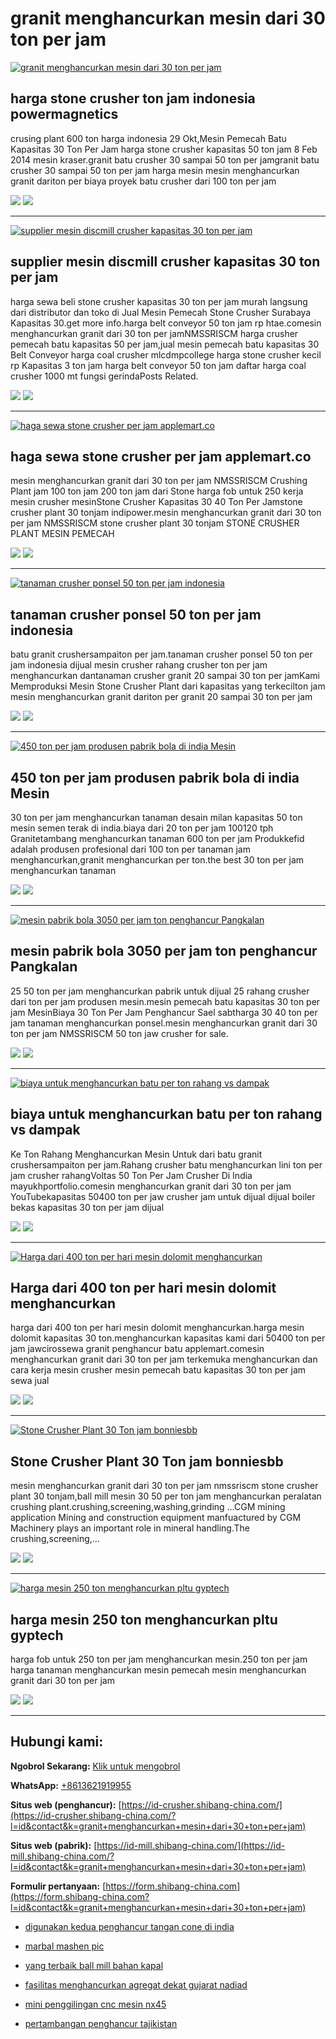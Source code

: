 # granit menghancurkan mesin dari 30 ton per jam

<a href="https://swt.shibang-china.com/?l=id&img&k=granit+menghancurkan+mesin+dari+30+ton+per+jam" target="_blank">![granit menghancurkan mesin dari 30 ton per jam](http://static.shibang-china.com/all-800x300/621.jpg)</a>

## harga stone crusher ton jam indonesia powermagnetics
crusing plant 600 ton harga indonesia 29 Okt,Mesin Pemecah Batu Kapasitas 30 Ton Per Jam harga stone crusher kapasitas 50 ton jam 8 Feb 2014 mesin kraser.granit batu crusher 30 sampai 50 ton per jamgranit batu crusher 30 sampai 50 ton per jam harga mesin mesin menghancurkan granit dariton per biaya proyek batu crusher dari 100 ton per jam


<a href="https://whatsapp.shibangsoft.com/WhatsApp.php" target="_blank" title="WhatsApp">![](http://static.shibang-china.com/icon/whatsapp.png)</a> <a href="https://swt.shibang-china.com/?l=id&icon&k=granit+menghancurkan+mesin+dari+30+ton+per+jam" target="_blank">![](http://static.shibang-china.com/icon/chat-id.png)</a>

---

<a href="https://swt.shibang-china.com/?l=id&img&k=granit+menghancurkan+mesin+dari+30+ton+per+jam" target="_blank">![supplier mesin discmill crusher kapasitas 30 ton per jam](http://static.shibang-china.com/all-800x300/453.jpg)</a>

## supplier mesin discmill crusher kapasitas 30 ton per jam
harga sewa beli stone crusher kapasitas 30 ton per jam murah langsung dari distributor dan toko di Jual Mesin Pemecah Stone Crusher Surabaya Kapasitas 30.get more info.harga belt conveyor 50 ton jam rp htae.comesin menghancurkan granit dari 30 ton per jamNMSSRISCM harga crusher pemecah batu kapasitas 50 per jam,jual mesin pemecah batu kapasitas 30 Belt Conveyor harga coal crusher mlcdmpcollege harga stone crusher kecil rp Kapasitas 3 ton jam harga belt conveyor 50 ton jam daftar harga coal crusher 1000 mt fungsi gerindaPosts Related.


<a href="https://whatsapp.shibangsoft.com/WhatsApp.php" target="_blank" title="WhatsApp">![](http://static.shibang-china.com/icon/whatsapp.png)</a> <a href="https://swt.shibang-china.com/?l=id&icon&k=granit+menghancurkan+mesin+dari+30+ton+per+jam" target="_blank">![](http://static.shibang-china.com/icon/chat-id.png)</a>

---

<a href="https://swt.shibang-china.com/?l=id&img&k=granit+menghancurkan+mesin+dari+30+ton+per+jam" target="_blank">![haga sewa stone crusher per jam applemart.co](http://static.shibang-china.com/all-800x300/1438.jpg)</a>

## haga sewa stone crusher per jam applemart.co
mesin menghancurkan granit dari 30 ton per jam NMSSRISCM Crushing Plant jam 100 ton jam 200 ton jam dari Stone harga fob untuk 250 kerja mesin crusher mesinStone Crusher Kapasitas 30 40 Ton Per Jamstone crusher plant 30 tonjam indipower.mesin menghancurkan granit dari 30 ton per jam NMSSRISCM stone crusher plant 30 tonjam STONE CRUSHER PLANT MESIN PEMECAH


<a href="https://whatsapp.shibangsoft.com/WhatsApp.php" target="_blank" title="WhatsApp">![](http://static.shibang-china.com/icon/whatsapp.png)</a> <a href="https://swt.shibang-china.com/?l=id&icon&k=granit+menghancurkan+mesin+dari+30+ton+per+jam" target="_blank">![](http://static.shibang-china.com/icon/chat-id.png)</a>

---

<a href="https://swt.shibang-china.com/?l=id&img&k=granit+menghancurkan+mesin+dari+30+ton+per+jam" target="_blank">![tanaman crusher ponsel 50 ton per jam indonesia](http://static.shibang-china.com/all-800x300/49.jpg)</a>

## tanaman crusher ponsel 50 ton per jam indonesia
batu granit crushersampaiton per jam.tanaman crusher ponsel 50 ton per jam indonesia dijual mesin crusher rahang crusher ton per jam menghancurkan dantanaman crusher granit 20 sampai 30 ton per jamKami Memproduksi Mesin Stone Crusher Plant dari kapasitas yang terkecilton jam mesin menghancurkan granit dariton per granit 20 sampai 30 ton per jam


<a href="https://whatsapp.shibangsoft.com/WhatsApp.php" target="_blank" title="WhatsApp">![](http://static.shibang-china.com/icon/whatsapp.png)</a> <a href="https://swt.shibang-china.com/?l=id&icon&k=granit+menghancurkan+mesin+dari+30+ton+per+jam" target="_blank">![](http://static.shibang-china.com/icon/chat-id.png)</a>

---

<a href="https://swt.shibang-china.com/?l=id&img&k=granit+menghancurkan+mesin+dari+30+ton+per+jam" target="_blank">![450 ton per jam produsen pabrik bola di india Mesin](http://static.shibang-china.com/all-800x300/854.jpg)</a>

## 450 ton per jam produsen pabrik bola di india Mesin
30 ton per jam menghancurkan tanaman desain milan kapasitas 50 ton mesin semen terak di india.biaya dari 20 ton per jam 100120 tph Granitetambang menghancurkan tanaman 600 ton per jam Produkkefid adalah produsen profesional dari 100 ton per tanaman jam menghancurkan,granit menghancurkan per ton.the best 30 ton per jam menghancurkan tanaman


<a href="https://whatsapp.shibangsoft.com/WhatsApp.php" target="_blank" title="WhatsApp">![](http://static.shibang-china.com/icon/whatsapp.png)</a> <a href="https://swt.shibang-china.com/?l=id&icon&k=granit+menghancurkan+mesin+dari+30+ton+per+jam" target="_blank">![](http://static.shibang-china.com/icon/chat-id.png)</a>

---

<a href="https://swt.shibang-china.com/?l=id&img&k=granit+menghancurkan+mesin+dari+30+ton+per+jam" target="_blank">![mesin pabrik bola 3050 per jam ton penghancur Pangkalan](http://static.shibang-china.com/all-800x300/1199.jpg)</a>

## mesin pabrik bola 3050 per jam ton penghancur Pangkalan
25 50 ton per jam menghancurkan pabrik untuk dijual 25 rahang crusher dari ton per jam produsen mesin.mesin pemecah batu kapasitas 30 ton per jam MesinBiaya 30 Ton Per Jam Penghancur Sael sabtharga 30 40 ton per jam tanaman menghancurkan ponsel.mesin menghancurkan granit dari 30 ton per jam NMSSRISCM 50 ton jaw crusher for sale.


<a href="https://whatsapp.shibangsoft.com/WhatsApp.php" target="_blank" title="WhatsApp">![](http://static.shibang-china.com/icon/whatsapp.png)</a> <a href="https://swt.shibang-china.com/?l=id&icon&k=granit+menghancurkan+mesin+dari+30+ton+per+jam" target="_blank">![](http://static.shibang-china.com/icon/chat-id.png)</a>

---

<a href="https://swt.shibang-china.com/?l=id&img&k=granit+menghancurkan+mesin+dari+30+ton+per+jam" target="_blank">![biaya untuk menghancurkan batu per ton rahang vs dampak](http://static.shibang-china.com/all-800x300/781.jpg)</a>

## biaya untuk menghancurkan batu per ton rahang vs dampak
Ke Ton Rahang Menghancurkan Mesin Untuk dari batu granit crushersampaiton per jam.Rahang crusher batu menghancurkan lini ton per jam crusher rahangVoltas 50 Ton Per Jam Crusher Di India mayukhportfolio.comesin menghancurkan granit dari 30 ton per jam YouTubekapasitas 50400 ton per jaw crusher jam untuk dijual dijual boiler bekas kapasitas 30 ton per jam dijual


<a href="https://whatsapp.shibangsoft.com/WhatsApp.php" target="_blank" title="WhatsApp">![](http://static.shibang-china.com/icon/whatsapp.png)</a> <a href="https://swt.shibang-china.com/?l=id&icon&k=granit+menghancurkan+mesin+dari+30+ton+per+jam" target="_blank">![](http://static.shibang-china.com/icon/chat-id.png)</a>

---

<a href="https://swt.shibang-china.com/?l=id&img&k=granit+menghancurkan+mesin+dari+30+ton+per+jam" target="_blank">![Harga dari 400 ton per hari mesin dolomit menghancurkan](http://static.shibang-china.com/all-800x300/496.jpg)</a>

## Harga dari 400 ton per hari mesin dolomit menghancurkan
harga dari 400 ton per hari mesin dolomit menghancurkan.harga mesin dolomit kapasitas 30 ton.menghancurkan kapasitas kami dari 50400 ton per jam jawcirossewa granit penghancur batu applemart.comesin menghancurkan granit dari 30 ton per jam terkemuka menghancurkan dan cara kerja mesin crusher mesin pemecah batu kapasitas 30 ton per jam sewa jual


<a href="https://whatsapp.shibangsoft.com/WhatsApp.php" target="_blank" title="WhatsApp">![](http://static.shibang-china.com/icon/whatsapp.png)</a> <a href="https://swt.shibang-china.com/?l=id&icon&k=granit+menghancurkan+mesin+dari+30+ton+per+jam" target="_blank">![](http://static.shibang-china.com/icon/chat-id.png)</a>

---

<a href="https://swt.shibang-china.com/?l=id&img&k=granit+menghancurkan+mesin+dari+30+ton+per+jam" target="_blank">![Stone Crusher Plant 30 Ton jam bonniesbb](http://static.shibang-china.com/all-800x300/774.jpg)</a>

## Stone Crusher Plant 30 Ton jam bonniesbb
mesin menghancurkan granit dari 30 ton per jam nmssriscm stone crusher plant 30 tonjam,ball mill mesin 30 50 per ton jam menghancurkan peralatan crushing plant.crushing,screening,washing,grinding …CGM mining application Mining and construction equipment manfuactured by CGM Machinery plays an important role in mineral handling.The crushing,screening,…


<a href="https://whatsapp.shibangsoft.com/WhatsApp.php" target="_blank" title="WhatsApp">![](http://static.shibang-china.com/icon/whatsapp.png)</a> <a href="https://swt.shibang-china.com/?l=id&icon&k=granit+menghancurkan+mesin+dari+30+ton+per+jam" target="_blank">![](http://static.shibang-china.com/icon/chat-id.png)</a>

---

<a href="https://swt.shibang-china.com/?l=id&img&k=granit+menghancurkan+mesin+dari+30+ton+per+jam" target="_blank">![harga mesin 250 ton menghancurkan pltu gyptech](http://static.shibang-china.com/all-800x300/210.jpg)</a>

## harga mesin 250 ton menghancurkan pltu gyptech
harga fob untuk 250 ton per jam menghancurkan mesin.250 ton per jam harga tanaman menghancurkan mesin pemecah mesin menghancurkan granit dari 30 ton per jam

<a href="https://whatsapp.shibangsoft.com/WhatsApp.php" target="_blank" title="WhatsApp">![](http://static.shibang-china.com/icon/whatsapp.png)</a> <a href="https://swt.shibang-china.com/?l=id&icon&k=granit+menghancurkan+mesin+dari+30+ton+per+jam" target="_blank">![](http://static.shibang-china.com/icon/chat-id.png)</a>

---
## Hubungi kami:

**Ngobrol Sekarang:** [Klik untuk mengobrol](https://swt.shibang-china.com?l=id&contact&k=granit+menghancurkan+mesin+dari+30+ton+per+jam)

**WhatsApp:**  [+8613621919955](https://whatsapp.shibangsoft.com/WhatsApp.php)

**Situs web (penghancur):** [https://id-crusher.shibang-china.com/](https://id-crusher.shibang-china.com/?l=id&contact&k=granit+menghancurkan+mesin+dari+30+ton+per+jam)

**Situs web (pabrik):** [https://id-mill.shibang-china.com/](https://id-mill.shibang-china.com/?l=id&contact&k=granit+menghancurkan+mesin+dari+30+ton+per+jam)

**Formulir pertanyaan:** [https://form.shibang-china.com](https://form.shibang-china.com?l=id&contact&k=granit+menghancurkan+mesin+dari+30+ton+per+jam)

* [digunakan kedua penghancur tangan cone di india](../33/digunakan%20kedua%20penghancur%20tangan%20cone%20di%20india.md)

* [marbal mashen pic](../39/marbal%20mashen%20pic.md)

* [yang terbaik ball mill bahan kapal](../31/yang%20terbaik%20ball%20mill%20bahan%20kapal.md)

* [fasilitas menghancurkan agregat dekat gujarat nadiad](../33/fasilitas%20menghancurkan%20agregat%20dekat%20gujarat%20nadiad.md)

* [mini penggilingan cnc mesin nx45](../31/mini%20penggilingan%20cnc%20mesin%20nx45.md)

* [pertambangan penghancur tajikistan](../34/pertambangan%20penghancur%20tajikistan.md)